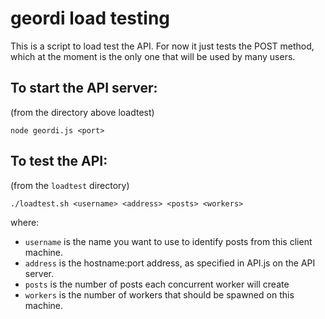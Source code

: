 # geordi load testing

This is a script to load test the API. For now it just tests the POST method, which at the moment is the only one that will be used by many users.

## To start the API server:

(from the directory above loadtest)

    node geordi.js <port>

## To test the API:

(from the `loadtest` directory)

    ./loadtest.sh <username> <address> <posts> <workers>

where:
* `username` is the name you want to use to identify posts from this client machine.
* `address` is the hostname:port address, as specified in API.js on the API server.
* `posts` is the number of posts each concurrent worker will create
* `workers` is the number of workers that should be spawned on this machine.




